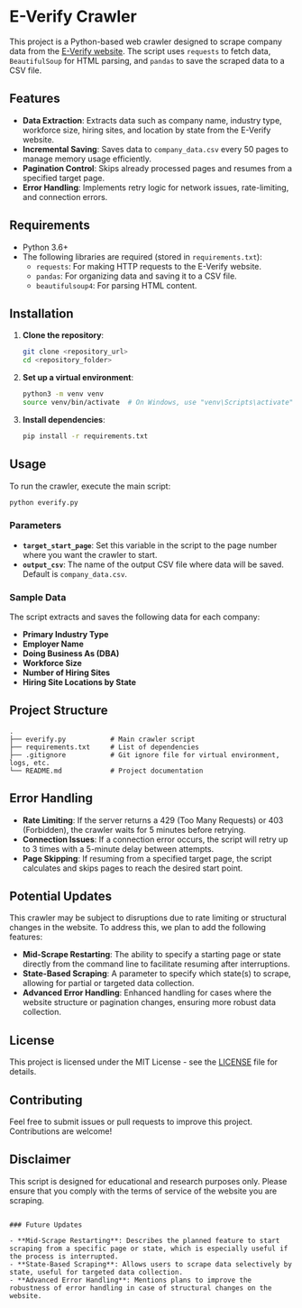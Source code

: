 
# E-Verify Crawler

This project is a Python-based web crawler designed to scrape company data from the [E-Verify website](https://www.e-verify.gov/). The script uses `requests` to fetch data, `BeautifulSoup` for HTML parsing, and `pandas` to save the scraped data to a CSV file.

## Features

- **Data Extraction**: Extracts data such as company name, industry type, workforce size, hiring sites, and location by state from the E-Verify website.
- **Incremental Saving**: Saves data to `company_data.csv` every 50 pages to manage memory usage efficiently.
- **Pagination Control**: Skips already processed pages and resumes from a specified target page.
- **Error Handling**: Implements retry logic for network issues, rate-limiting, and connection errors.

## Requirements

- Python 3.6+
- The following libraries are required (stored in `requirements.txt`):
  - `requests`: For making HTTP requests to the E-Verify website.
  - `pandas`: For organizing data and saving it to a CSV file.
  - `beautifulsoup4`: For parsing HTML content.

## Installation

1. **Clone the repository**:
   ```bash
   git clone <repository_url>
   cd <repository_folder>
   ```

2. **Set up a virtual environment**:
   ```bash
   python3 -m venv venv
   source venv/bin/activate  # On Windows, use "venv\Scripts\activate"
   ```

3. **Install dependencies**:
   ```bash
   pip install -r requirements.txt
   ```

## Usage

To run the crawler, execute the main script:

```bash
python everify.py
```

### Parameters

- **`target_start_page`**: Set this variable in the script to the page number where you want the crawler to start.
- **`output_csv`**: The name of the output CSV file where data will be saved. Default is `company_data.csv`.

### Sample Data

The script extracts and saves the following data for each company:

- **Primary Industry Type**
- **Employer Name**
- **Doing Business As (DBA)**
- **Workforce Size**
- **Number of Hiring Sites**
- **Hiring Site Locations by State**

## Project Structure

```
.
├── everify.py           # Main crawler script
├── requirements.txt     # List of dependencies
├── .gitignore           # Git ignore file for virtual environment, logs, etc.
└── README.md            # Project documentation
```

## Error Handling

- **Rate Limiting**: If the server returns a 429 (Too Many Requests) or 403 (Forbidden), the crawler waits for 5 minutes before retrying.
- **Connection Issues**: If a connection error occurs, the script will retry up to 3 times with a 5-minute delay between attempts.
- **Page Skipping**: If resuming from a specified target page, the script calculates and skips pages to reach the desired start point.

## Potential Updates

This crawler may be subject to disruptions due to rate limiting or structural changes in the website. To address this, we plan to add the following features:

- **Mid-Scrape Restarting**: The ability to specify a starting page or state directly from the command line to facilitate resuming after interruptions.
- **State-Based Scraping**: A parameter to specify which state(s) to scrape, allowing for partial or targeted data collection.
- **Advanced Error Handling**: Enhanced handling for cases where the website structure or pagination changes, ensuring more robust data collection.

## License

This project is licensed under the MIT License - see the [LICENSE](LICENSE) file for details.

## Contributing

Feel free to submit issues or pull requests to improve this project. Contributions are welcome!

## Disclaimer

This script is designed for educational and research purposes only. Please ensure that you comply with the terms of service of the website you are scraping.
```

### Future Updates 

- **Mid-Scrape Restarting**: Describes the planned feature to start scraping from a specific page or state, which is especially useful if the process is interrupted.
- **State-Based Scraping**: Allows users to scrape data selectively by state, useful for targeted data collection.
- **Advanced Error Handling**: Mentions plans to improve the robustness of error handling in case of structural changes on the website.

